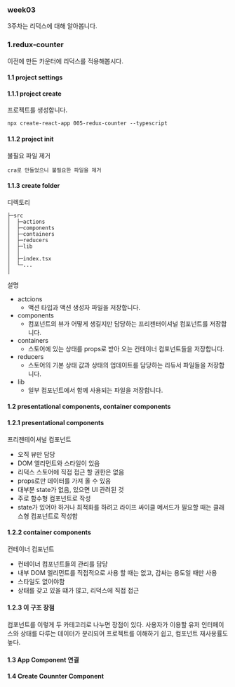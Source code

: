 ### week03
3주차는 리덕스에 대해 알아봅니다.

### 1.redux-counter

이전에 만든 카운터에 리덕스를 적용해봅시다.

#### 1.1 project settings

#### 1.1.1 project create
프로젝트를 생성합니다.

``` 
npx create-react-app 005-redux-counter --typescript
```

#### 1.1.2 project init

불필요 파일 제거

``` 
cra로 만들었으니 불필요한 파일을 제거
```

#### 1.1.3 create folder

디렉토리

``` 
├─src
│  ├─actions
│  ├─components
│  ├─containers
│  ├─reducers
│  ├─lib
│  │
│  ├─index.tsx
│  └─...
│
```

설명

* actcions
    - 액션 타입과 액션 생성자 파일을 저장합니다.
* components
    - 컴포넌트의 뷰가 어떻게 생길지만 담당하는 프리젠터이셔널 컴포넌트를 저장합니다.
* containers
    - 스토어에 있는 상태를 props로 받아 오는 컨테이너 컴포넌트들을 저장합니다.
* reducers
    - 스토어의 기본 상태 값과 상태의 업데이트를 담당하는 리듀서 파일들을 저장합니다.
* lib
    - 일부 컴포넌트에서 함께 사용되는 파일을 저장합니다.

#### 1.2 presentational components, container components

#### 1.2.1 presentational components
프리젠테이셔널 컴포넌트

* 오직 뷰만 담당
* DOM 엘리먼트와 스타일이 있음
* 리덕스 스토어에 직접 접근 할 권한은 없음
* props로만 데이터를 가져 올 수 있음
* 대부분 state가 없음, 있으면 UI 관려된 것
* 주로 함수형 컴포넌트로 작성
* state가 있어야 하거나 최적화를 하려고 라이프 싸이클 메서드가 필요할 때는 클래스형 컴포넌트로 작성함

#### 1.2.2 container components

컨테이너 컴포넌트
* 컨테이너 컴포넌트들의 관리를 담당
* 내부 DOM  엘리먼트를 직접적으로 사용 할 때는 없고, 감싸는 용도일 때만 사용
* 스타일도 없어야함
* 상태를 갖고 있을 떄가 많고, 리덕스에 직접 접근

#### 1.2.3 이 구조 장점
컴포넌트를 이렇게 두 카테고리로 나누면 장점이 있다. 
사용자가 이용할 유저 인터페이스와 상태를 다루는 데이터가 분리되어 
프로젝트를 이해하기 쉽고, 컴포넌트 재사용률도 높다.

#### 1.3 App Component 연결
#### 1.4 Create Counnter Component


